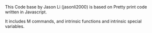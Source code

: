 This Code base by Jason Li (jasonli2000) is based on 
Pretty print code written in Javascript.

It includes M commands, and intrinsic functions and
intrinsic special variables.
